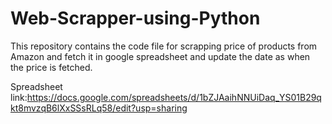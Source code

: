 # Web-Scrapper-using-Python
This repository contains the code file for scrapping price of products from Amazon and fetch it in google spreadsheet and update the date as when the price is fetched.

Spreadsheet link:https://docs.google.com/spreadsheets/d/1bZJAaihNNUiDaq_YS01B29qkt8mvzqB6lXxSSsRLq58/edit?usp=sharing
